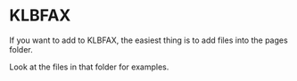 # KLBFAX

If you want to add to KLBFAX, the easiest thing is to add files into the pages folder.

Look at the files in that folder for examples.
